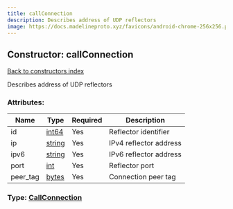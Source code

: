 ```yaml
---
title: callConnection
description: Describes address of UDP reflectors
image: https://docs.madelineproto.xyz/favicons/android-chrome-256x256.png
---
```

## Constructor: callConnection  
[Back to constructors index](index.md)



Describes address of UDP reflectors

### Attributes:

| Name     |    Type       | Required | Description |
|----------|---------------|----------|-------------|
|id|[int64](../constructors/int64.md) | Yes|Reflector identifier|
|ip|[string](../types/string.md) | Yes|IPv4 reflector address|
|ipv6|[string](../types/string.md) | Yes|IPv6 reflector address|
|port|[int](../types/int.md) | Yes|Reflector port|
|peer\_tag|[bytes](../types/bytes.md) | Yes|Connection peer tag|



### Type: [CallConnection](../types/CallConnection.md)



